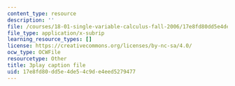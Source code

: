 ```yaml
---
content_type: resource
description: ''
file: /courses/18-01-single-variable-calculus-fall-2006/17e8fd80dd5e4de54c9de4eed5279477_7K1sB05pE0A.srt
file_type: application/x-subrip
learning_resource_types: []
license: https://creativecommons.org/licenses/by-nc-sa/4.0/
ocw_type: OCWFile
resourcetype: Other
title: 3play caption file
uid: 17e8fd80-dd5e-4de5-4c9d-e4eed5279477
---
```

